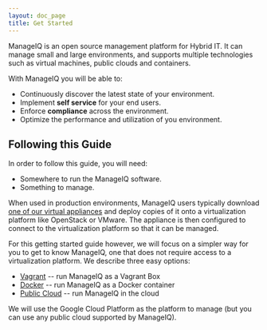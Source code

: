 ```yaml
---
layout: doc_page
title: Get Started
---
```


ManageIQ is an open source management platform for Hybrid IT. It can manage
small and large environments, and supports multiple technologies such as
virtual machines, public clouds and containers.

With ManageIQ you will be able to:

* Continuously discover the latest state of your environment.
* Implement **self service** for your end users.
* Enforce **compliance** across the environment.
* Optimize the performance and utilization of you environment.

## Following this Guide

In order to follow this guide, you will need:

* Somewhere to run the ManageIQ software.
* Something to manage.

When used in production environments, ManageIQ users typically download [one of
our virtual appliances](/download) and deploy copies of it onto a
virtualization platform like OpenStack or VMware. The appliance is then
configured to connect to the virtualization platform so that it can be managed.

For this getting started guide however, we will focus on a simpler way for you
to get to know ManageIQ, one that does not require access to a virtualization
platform. We describe three easy options:

 - [Vagrant](/docs/get-started/vagrant) -- run ManageIQ as a Vagrant Box
 - [Docker](/docs/get-started/docker) -- run ManageIQ as a Docker container
 - [Public Cloud](/docs/get-started/cloud) -- run ManageIQ in the cloud

We will use the Google Cloud Platform as the platform to manage (but you can
use any public cloud supported by ManageIQ).
